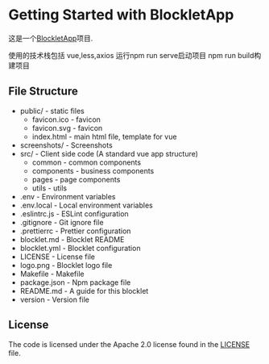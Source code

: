 # Getting Started with BlockletApp

这是一个[BlockletApp](https://github.com/blocklet/create-blocklet)项目.

使用的技术栈包括 vue,less,axios
运行npm run serve启动项目 npm run build构建项目
## File Structure

- public/ - static files
  - favicon.ico - favicon
  - favicon.svg - favicon
  - index.html - main html file, template for vue
- screenshots/ - Screenshots
- src/ - Client side code (A standard vue app structure)
  - common - common components
  - components - business components
  - pages - page components
  - utils - utils
- .env - Environment variables
- .env.local - Local environment variables
- .eslintrc.js - ESLint configuration
- .gitignore - Git ignore file
- .prettierrc - Prettier configuration
- blocklet.md - Blocklet README
- blocklet.yml - Blocklet configuration
- LICENSE - License file
- logo.png - Blocklet logo file
- Makefile - Makefile
- package.json - Npm package file
- README.md - A guide for this blocklet
- version - Version file

## License

The code is licensed under the Apache 2.0 license found in the
[LICENSE](LICENSE) file.

